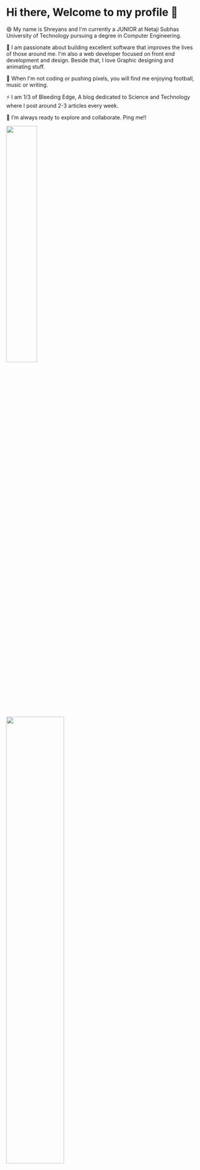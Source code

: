<!--
### Hi there 👋

**Shreyans121/Shreyans121** is a ✨ _special_ ✨ repository because its `README.md` (this file) appears on your GitHub profile.

Here are some ideas to get you started:

- 🔭 I’m currently working on ...
- 🌱 I’m currently learning ...
- 👯 I’m looking to collaborate on ...
- 🤔 I’m looking for help with ...
- 💬 Ask me about ...
- 📫 How to reach me: ...
- 😄 Pronouns: ...
- ⚡ Fun fact: ...
![Shreyans121's github stats](https://github-readme-stats.vercel.app/api?username=shreyans121&show_icons=true&theme=radical&count_private=true)
<img src="https://github-readme-stats.vercel.app/api?username=Shreyans121&hide_rank=false&show_icons=true&hide_title=false&count_private=true&theme=graywhite&hide_border=true&include_all_commits=true" width="55%"/> 

-->

# Hi there, Welcome to my profile 👋 

😄 My name is Shreyans and I'm currently a JUNIOR at Netaji Subhas University of Technology pursuing a degree in Computer Engineering. 

🔭 I am passionate about building excellent software that improves the lives of those around me. I'm also a web developer focused on front end development and design. Beside that, I love Graphic designing and animating stuff.

🌱 When I'm not coding or pushing pixels, you will find me enjoying football, music or writing.

⚡ I am 1/3 of Bleeding Edge, A blog dedicated to Science and Technology where I post around 2-3 articles every week.

👯 I’m always ready to explore and collaborate. Ping me!!

<img src="https://github-readme-stats.vercel.app/api/top-langs/?username=Shreyans121&theme=graywhite&layout=compact&langs_count=8&hide_border=true&exclude_repo=comp-graph-finalProject,beautifulTrees_IS_F311" width="40%">  &emsp; &emsp; <img src="https://github-readme-streak-stats.herokuapp.com?user=Shreyans121&hide_border=true&date_format=M%20j%5B%2C%20Y%5D" width="55%" />

## 📫 Let's talk!

[<img align="left" alt="Shreyans | Gmail" width="22px" src="https://cdn.jsdelivr.net/npm/simple-icons@3.7.0/icons/gmail.svg" />][gmail]
[<img align="left" alt="Shreyans | LinkedIn" width="22px" src="https://cdn.jsdelivr.net/npm/simple-icons@v3/icons/linkedin.svg" />][linkedin]
[<img align="left" alt="Bleeding Edge | Medium" width="22px" src="https://cdn.jsdelivr.net/npm/simple-icons@v3/icons/medium.svg" />][medium]

[gmail]: mailto:jainshreyans121@gmail.com
[linkedin]: https://www.linkedin.com/in/shreyans-jain-88ba571a5/
[medium]:https://bleedingedge.medium.com/

